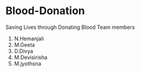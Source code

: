 # Blood-Donation
Saving Lives through Donating Blood
Team members 
1. N.Hemanjali
2. M.Geeta
3. D.Divya
4. M.Devisirisha
5. M.jyothsna
